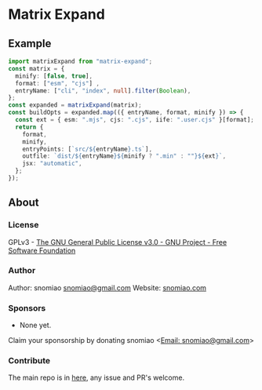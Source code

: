 # Matrix Expand

## Example

```typescript
import matrixExpand from "matrix-expand";
const matrix = {
  minify: [false, true],
  format: ["esm", "cjs"] ,
  entryName: ["cli", "index", null].filter(Boolean),
};
const expanded = matrixExpand(matrix);
const buildOpts = expanded.map(({ entryName, format, minify }) => {
  const ext = { esm: ".mjs", cjs: ".cjs", iife: ".user.cjs" }[format];
  return {
    format,
    minify,
    entryPoints: [`src/${entryName}.ts`],
    outfile: `dist/${entryName}${minify ? ".min" : ""}${ext}`,
    jsx: "automatic",
  };
});
```

## About

### License

GPLv3 - [The GNU General Public License v3.0 - GNU Project - Free Software Foundation](https://www.gnu.org/licenses/gpl-3.0.en.html)

### Author

Author: snomiao <snomiao@gmail.com>
Website: [snomiao.com](https://snomiao.com)

### Sponsors

- None yet.

Claim your sponsorship by donating snomiao <[Email: snomiao@gmail.com](mailto:snomiao@gmail.com)>

### Contribute

The main repo is in [here](https://github.com/snomiao/js#readme), any issue and PR's welcome.
